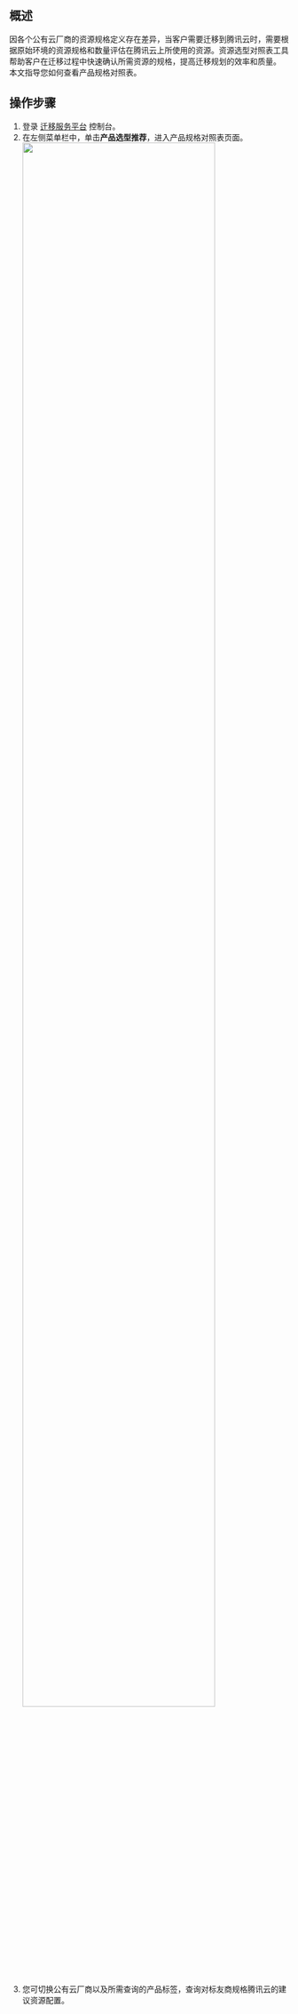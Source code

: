## 概述

因各个公有云厂商的资源规格定义存在差异，当客户需要迁移到腾讯云时，需要根据原始环境的资源规格和数量评估在腾讯云上所使用的资源。资源选型对照表工具帮助客户在迁移过程中快速确认所需资源的规格，提高迁移规划的效率和质量。
本文指导您如何查看产品规格对照表。



## 操作步骤
1. 登录 [迁移服务平台](https://console.cloud.tencent.com/msp) 控制台。
2. 在左侧菜单栏中，单击**产品选型推荐**，进入产品规格对照表页面。
<img src="https://main.qcloudimg.com/raw/cebbfcb6021e40f1d5cd250b6bb450ed.png" width="85%"></img>
3. 您可切换公有云厂商以及所需查询的产品标签，查询对标友商规格腾讯云的建议资源配置。
